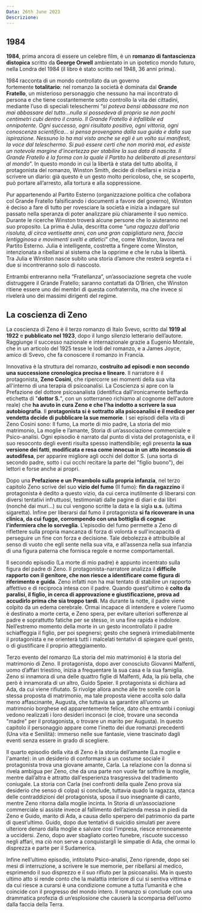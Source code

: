 ```yaml
---
Data: 26th June 2023
Descrizione: 
---
```

## 1984
**1984**, prima ancora di essere un celebre film, è un **romanzo di fantascienza distopica** scritto da **George Orwell** ambientato in un ipotetico mondo futuro, nella Londra del 1984 (il libro è stato scritto nel 1948, 36 anni prima). 

1984 racconta di un mondo controllato da un governo fortemente **totalitario**: nel romanzo la società è dominata dal **Grande Fratello**, un misterioso personaggio che nessuno ha mai incontrato di persona e che tiene costantemente sotto controllo la vita dei cittadini, mediante l’uso di speciali teleschermi “_si poteva bensì abbassare ma non mai abbassare del tutto…nulla si possedeva di proprio se non pochi centimetri cubi dentro il cranio_. _Il Grande Fratello è infallibile ed onnipotente. Ogni successo, ogni risultato positivo, ogni vittoria, ogni conoscenza scientifica… si pensa provengano dalla sua guida e dalla sua ispirazione. Nessuno lo ha mai visto anche se egli è un volto sui manifesti, la voce dal teleschermo. Si può essere certi che non morirà mai, ed esiste un notevole margine d’incertezza per stabilire la sua data di nascita. Il Grande Fratello è la forma con la quale il Partito ha deliberato di presentarsi al mondo_”. In questo mondo in cui la libertà è stata del tutto abolita, il protagonista del romanzo, Winston Smith, decide di ribellarsi e inizia a scrivere un diario: già questo è un gesto molto pericoloso, che, se scoperto, può portare all’arresto, alla tortura e alla soppressione.

Pur appartenendo al Partito Esterno (organizzazione politica che collabora col Grande Fratello falsificando i documenti a favore del governo), Winston è deciso a fare di tutto per rovesciare la società e inizia a indagare sul passato nella speranza di poter analizzare più chiaramente il suo nemico. Durante le ricerche Winston troverà alcune persone che lo aiuteranno nel suo proposito. La prima è Julia, descritta come “_una ragazza dall’aria risoluta, di circa ventisette anni, con una gran capigliatura nera, faccia lentigginosa e movimenti svelti e atletici_” che, come Winston, lavora nel Partito Esterno. Julia è intelligente, costretta a fingere come Winston, intenzionata a ribellarsi al sistema che la opprime e che le ruba la libertà. Tra Julia e Winston nasce subito una storia d’amore che resterà segreta e i due si incontreranno solo di nascosto.

Entrambi entreranno nella “Fratellanza”, un’associazione segreta che vuole distruggere il Grande Fratello; saranno contattati da O’Brien, che Winston ritiene essere uno dei membri di questa confraternita, ma che invece si rivelerà uno dei massimi dirigenti del regime.

## La coscienza di Zeno
La coscienza di Zeno è il terzo romanzo di Italo Svevo, scritto dal **1919 al 1922** e **pubblicato nel 1923**, dopo il lungo silenzio letterario dell’autore. Raggiunge il successo nazionale e internazionale grazie a Eugenio Montale, che in un articolo del 1925 tesse le lodi del romanzo, e a James Joyce, amico di Svevo, che fa conoscere il romanzo in Francia.

Innovativa è la struttura del romanzo, **costruito ad episodi e non secondo una successione cronologica precisa e lineare**. Il narratore è il protagonista, **Zeno Cosini**, che ripercorre sei momenti della sua vita all'interno di una terapia di psicoanalisi. La Coscienza si apre con la Prefazione del dottore psicoanalista (identifica dall'ironicamente beffarda etichetta di "**dottor S.**", con un sotterraneo richiamo al cognome dell'autore reale) che **ha avuto in cura Zeno e che l'ha indotto a scrivere la sua autobiografia**. Il **protagonista si è sottratto alla psicoanalisi e il medico per vendetta decide di pubblicare la sue memorie**. I sei episodi della vita di Zeno Cosini sono: Il fumo, La morte di mio padre, La storia del mio matrimonio, La moglie e l’amante, Storia di un’associazione commerciale e Psico-analisi. Ogni episodio è narrato dal punto di vista del protagonista, e il suo resoconto degli eventi risulta spesso inattendibile; egli presenta **la sua versione dei fatti**, **modificata e resa come innocua in un atto inconscio di autodifesa**, per apparire migliore agli occhi del dottor S. (una sorta di secondo padre, sotto i cui occhi recitare la parte del "figlio buono"), dei lettori e forse anche ai propri.

Dopo una **Prefazione e un Preambolo sulla propria infanzia**, nel terzo capitolo Zeno scrive del suo **vizio del fumo** (Il fumo): **fin da ragazzino** il protagonista è dedito a questo vizio, da cui cerca inutilmente di liberarsi con diversi tentativi infruttuosi, testimoniati dalle pagine di diari e dai libri (nonché dai muri…) su cui vengono scritte la data e la sigla **u.s.** (ultima sigaretta). Infine per liberarsi dal fumo il protagonista **si fa ricoverare in una clinica, da cui fugge, corrompendo con una bottiglia di cognac l’infermiera che lo sorveglia**. L’episodio del fumo permette a Zeno di riflettere sulla propria mancanza di forza di volontà e sull'incapacità di perseguire un fine con forza e decisione. Tale debolezza è attribuibile al senso di vuoto che egli sente nella sua vita, e all’assenza nella sua infanzia di una figura paterna che fornisca regole e norme comportamentali.

Il secondo episodio (La morte di mio padre) è appunto incentrato sulla figura del padre di Zeno. Il protagonista-narratore analizza il **difficile rapporto con il genitore, che non riesce a identificare come figura di riferimento e guida**. Zeno infatti non ha mai tentato di stabilire un rapporto affettivo e di reciproca intesa con il padre. Quando quest'ultimo è **colto da paralisi, il figlio, in cerca di approvazione e giustificazione, prova ad accudirlo prima che sia troppo tardi**. Ma durante la notte, il padre viene colpito da un edema cerebrale. Ormai incapace di intendere e volere l’uomo è destinato a morte certa, e Zeno spera, per evitare ulteriori sofferenze al padre e soprattutto fatiche per se stesso, in una fine rapida e indolore. Nell’estremo momento della morte in un gesto incontrollato il padre schiaffeggia il figlio, per poi spegnersi; gesto che segnerà irrimediabilmente il protagonista e ne orienterà tutti i malcelati tentativi di spiegare quel gesto, o di giustificare il proprio atteggiamento.

Terzo evento del romanzo (La storia del mio matrimonio) è la storia del matrimonio di Zeno. Il protagonista, dopo aver conosciuto Giovanni Malfenti, uomo d’affari triestino, inizia a frequentare la sua casa e la sua famiglia. Zeno si innamora di una delle quattro figlie di Malfenti, Ada, la più bella, che però è innamorata di un altro, Guido Speier. Il protagonista si dichiara ad Ada, da cui viene rifiutato. Si rivolge allora anche alle tre sorelle con la stessa proposta di matrimonio, ma tale proposta viene accolta solo dalla meno affascinante, Augusta, che tuttavia sa garantire all’uomo un matrimonio borghese ed apparentemente felice, dato che entrambi i coniugi vedono realizzati i loro desideri inconsci (e cioè, trovare una seconda "madre" per il protagonista, o trovare un marito per Augusta). In questo capitolo il personaggio appare come l’inetto dei due romanzi precedenti (Una vita e Senilità): immerso nelle sue fantasie, viene trascinato dagli eventi senza essere in grado di scegliere.

Il quarto episodio della vita di Zeno è la storia dell’amante (La moglie e l'amante): in un desiderio di conformarsi a un costume sociale il protagonista trova una giovane amante, Carla. La relazione con la donna si rivela ambigua per Zeno, che da una parte non vuole far soffrire la moglie, mentre dall’altra è attratto dall'esperienza trasgressiva del tradimento coniugale. La storia con Carla (nei confronti della quale Zeno prova sia desiderio che senso di colpa) si conclude, tuttavia quado la ragazza, stanca delle contraddizioni del protagonista, sposa il suo insegnante di canto, mentre Zeno ritorna dalla moglie incinta. In Storia di un’associazione commerciale si assiste invece al fallimento dell’azienda messa in piedi da Zeno e Guido, marito di Ada, a causa dello sperpero del patrimonio da parte di quest’ultimo. Guido, dopo due tentativi di suicidio simulati per avere ulteriore denaro dalla moglie e salvare così l'impresa, riesce erroneamente a uccidersi. Zeno, dopo aver sbagliato corteo funebre, riscuote successo negli affari, ma ciò non serve a conquistargli le simpatie di Ada, che ormai lo disprezza e parte per il Sudamerica.

Infine nell’ultimo episodio, intitolato Psico-analisi, Zeno riprende, dopo sei mesi di interruzione, a scrivere le sue memorie, per ribellarsi al medico, esprimendo il suo disprezzo e il suo rifiuto per la psicoanalisi. Ma in questo ultimo atto si rende conto che la malattia interiore di cui si sentiva vittima e da cui riesce a curarsi è una condizione comune a tutta l’umanità e che coincide con il progresso del mondo intero. Il romanzo si conclude con una drammatica profezia di un’esplosione che causerà la scomparsa dell’uomo dalla faccia della Terra.